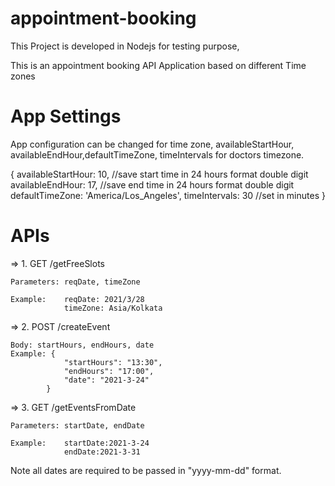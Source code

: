 # appointment-booking
This Project is developed in Nodejs for testing purpose,

This is an appointment booking API Application based on different Time zones

# App Settings

App configuration can be changed for time zone, availableStartHour, availableEndHour,defaultTimeZone, timeIntervals for doctors timezone.

{
    availableStartHour: 10, //save start time in 24 hours format double digit 
    availableEndHour: 17, //save end time in 24 hours format double digit 
    defaultTimeZone: 'America/Los_Angeles',
    timeIntervals: 30 //set in minutes
}

# APIs 

=> 1. GET /getFreeSlots

    Parameters: reqDate, timeZone

    Example:    reqDate: 2021/3/28
                timeZone: Asia/Kolkata

=> 2. POST /createEvent

    Body: startHours, endHours, date
    Example: {
                "startHours": "13:30",
                "endHours": "17:00",
                "date": "2021-3-24"
            }

=> 3. GET /getEventsFromDate

    Parameters: startDate, endDate

    Example:    startDate:2021-3-24
                endDate:2021-3-31

Note all dates are required to be passed in "yyyy-mm-dd" format.

